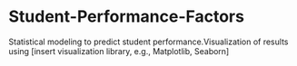 # Student-Performance-Factors
Statistical modeling to predict student performance.Visualization of results using [insert visualization library, e.g., Matplotlib, Seaborn]
